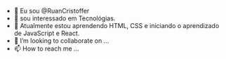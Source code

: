 - 👋 Eu sou @RuanCristoffer
- 👀 sou interessado em Tecnológias.
- 🌱 Atualmente estou aprendendo HTML, CSS e iniciando o aprendizado de JavaScript e React.
- 💞️ I’m looking to collaborate on ...
- 📫 How to reach me ...

<!---
RuanCristoffer/RuanCristoffer is a ✨ special ✨ repository because its `README.md` (this file) appears on your GitHub profile.
You can click the Preview link to take a look at your changes.
--->
